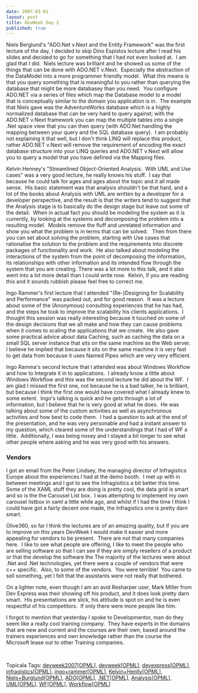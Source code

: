 ```yaml
---
date: 2007-03-01
layout: post
title: DevWeek Day 2
published: true
---
```

<p>Niels Berglund's "ADO.Net v.Next and the Entity Framework" was the first lecture of the day, I decided to skip Dino Espistos lecture after I read his slides and decided to go for something that I had not even looked at.  I am glad that I did.  Niels lecture was brilliant and he showed us some of the things that can be done with ADO.NET v.Next.  Especially the abstraction of the DataModel into a more programmer friendly model.  What this means is that you query something that is meaningful to you rather than querying the database that might be more databasey than you need.  You configure ADO.NET via a series of files which map the Database model to a model that is conceptually similar to the domain you application is in.  The example that Niels gave was the AdventureWorks database which is a highly normalized database that can be very hard to query against; with the ADO.NET v.Next framework you can map the multiple tables into a single .Net space view that you can then query (with ADO.Net handling the mapping between your query and the SQL database query).  I am probably not explaining it that well, but I don't think LINQ will replace this product, rather ADO.NET v.Next will remove the requirement of encoding the exact database structure into your LINQ queries and ADO.NET v.Next will allow you to query a model that you have defined via the Mapping files.</p> <p>Kelvin Henney's "Streamlined Object-Oriented Analysis.  With UML and Use cases" was a very good lecture, he really knows his stuff.  I say that because he could talk for ages and ages about the topic and it all made sense.  His basic statement was that analysis shouldn't be that hard, and a lot of the books about Analysis with UML are written by a developer for a developer perspective, and the result is that the writers tend to suggest that the Analysis stage is to basically do the design stage but leave out some of the detail.  When in actual fact you should be modeling the system as it is currently, by looking at the systems and decomposing the problem into a resulting model.  Models remove the fluff and unrelated information and show you what the problem is in terms that can be solved.   Then from there you can set about solving the problem, starting with Use cases that rationalise the solution to the problem and the requirements into discrete packages of functionality and work.  He also talked about modeling the interactions of the system from the point of decomposing the information, its relationships with other information and its intended flow through the system that you are creating. There was a lot more to this talk, and it also went into a lot more detail than I could write now.  Kelvin, if you are reading this and it sounds rubbish please feel free to correct me.</p> <p>Ingo Rammer's first lecture that I attended "(Re-)Designing for Scalability and Performance" was packed out, and for good reason.  It was a lecture about some of the (Anonymous) consulting experiences that he has had, and the steps he took to improve the scalability his clients applications.  I thought this session was really interesting because it touched on some of the design decisions that we all make and how they can cause problems when it comes to scaling the applications that we create.  He also gave some practical advice about data Caching, such as caching the data on a small SQL server instance that sits on the same machine as the Web server.  I believe he implied that because it sits on the same machine it is very fast to get data from because it uses Named Pipes which are very very efficient.</p> <p>Ingo Ramma's second lecture that I attended was about Windows Workflow and how to Integrate it in to applications.  I already know a little about Windows Workflow and this was the second lecture he did about the WF.  I am glad I missed the first one, not because he is a bad talker, he is brilliant, but because I think the first one would have covered what I already knew to some extent.  Ingo's talking is quick and he gets through a lot of information, but I believe that he is very good at what he does.  He was talking about some of the custom activities as well as asynchronous activities and how best to code them.  I had a question to ask at the end of the presentation, and he was very personable and had a instant answer to my question, which cleared some of the understandings that I had of WF a little.  Additionally, I was being nosey and I stayed a bit longer to see what other people where asking and he was very good with his answers.</p> <h3>Vendors</h3> <p>I got an email from the Peter Lindsey, the managing director of Infragistics Europe about the experiences I had at the demo booth.  I met up with in between meetings and I got to see the Infragisitics a bit better this time.  Some of the XAML stuff they are doing is pretty cool, the data grid is smart and so is the the Carousel List box.  I was attempting to implement my own carousel listbox in xaml a little while ago, and whilst if I had the time I think I could have got a fairly decent one made, the Infragistics one is pretty darn smart.</p> <p>Olive360, so far I think the lectures are of an amazing quality, but if you are to improve on this years DevWeek I would make it easier and more appealing for vendors to be present.  There are not that many companies here.  I like to see what people are offering, I like to meet the people who are selling software so that I can see if they are simply resellers of a product or that the develop the software the The majority of the lectures were about .Net and .Net technologies, yet there were a couple of vendors that were c++ specific.  Also, to some of the vendors.  You were terrible!  You came to sell something, yet I felt that the assistants were not really that bothered. </p> <p>On a lighter note, even though I am an avid Resharper user, Mark Miller from Dev Express was their showing off his product, and it does look pretty darn smart.  His presentations are slick, his attitude is spot on and he is even respectful of his competitors.  If only there were more people like him.</p> <p>I forgot to mention that yesterday I spoke to Developmentor, man do they seem like a really cool training company.  They have experts in the domains that are new and current and the courses are their own, based around the trainers experiences and own knowledge rather than the course the Microsoft lease out to other Training companies.</p> <p> </p> <div class="wlWriterSmartContent" style="padding-right: 0px; display: inline; padding-left: 0px; padding-bottom: 0px; margin: 0px; padding-top: 0px;">Topicala Tags: <a href="http://www.topicala.com/tag/devweek2007" rel="tag">devweek2007</a>[<a href="http://www.topicala.com/opml/devweek2007.opml">OPML</a>], <a href="http://www.topicala.com/tag/devweek" rel="tag">devweek</a>[<a href="http://www.topicala.com/opml/devweek.opml">OPML</a>], <a href="http://www.topicala.com/tag/devexpress" rel="tag">devexpress</a>[<a href="http://www.topicala.com/opml/devexpress.opml">OPML</a>], <a href="http://www.topicala.com/tag/infragistics" rel="tag">infragistics</a>[<a href="http://www.topicala.com/opml/infragistics.opml">OPML</a>], <a href="http://www.topicala.com/tag/ingo+rammer" rel="tag">ingo+rammer</a>[<a href="http://www.topicala.com/opml/ingo+rammer.opml">OPML</a>], <a href="http://www.topicala.com/tag/Kelvin+Henlly" rel="tag">Kelvin+Henlly</a>[<a href="http://www.topicala.com/opml/Kelvin+Henlly.opml">OPML</a>], <a href="http://www.topicala.com/tag/Niels+Burglund" rel="tag">Niels+Burglund</a>[<a href="http://www.topicala.com/opml/Niels+Burglund.opml">OPML</a>], <a href="http://www.topicala.com/tag/ADO" rel="tag">ADO</a>[<a href="http://www.topicala.com/opml/ADO.opml">OPML</a>], <a href="http://www.topicala.com/tag/.NET" rel="tag">.NET</a>[<a href="http://www.topicala.com/opml/.NET.opml">OPML</a>], <a href="http://www.topicala.com/tag/Analysis" rel="tag">Analysis</a>[<a href="http://www.topicala.com/opml/Analysis.opml">OPML</a>], <a href="http://www.topicala.com/tag/UML" rel="tag">UML</a>[<a href="http://www.topicala.com/opml/UML.opml">OPML</a>], <a href="http://www.topicala.com/tag/WF" rel="tag">WF</a>[<a href="http://www.topicala.com/opml/WF.opml">OPML</a>], <a href="http://www.topicala.com/tag/Workflow" rel="tag">Workflow</a>[<a href="http://www.topicala.com/opml/Workflow.opml">OPML</a>]</div><div class="blogger-post-footer"><img class="posterous_download_image" src="https://blogger.googleusercontent.com/tracker/8109338-3589371051480669949?l=www.kinlan.co.uk%2Findex.html" height="1" alt="" width="1" /></div>

